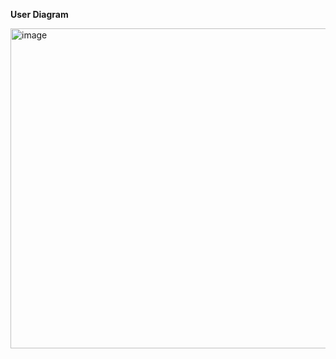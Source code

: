 **User Diagram**

<img width="512" height="512" alt="image" src="https://github.com/user-attachments/assets/ddb00f59-e00b-43c9-9351-9f825c3f7992" />
